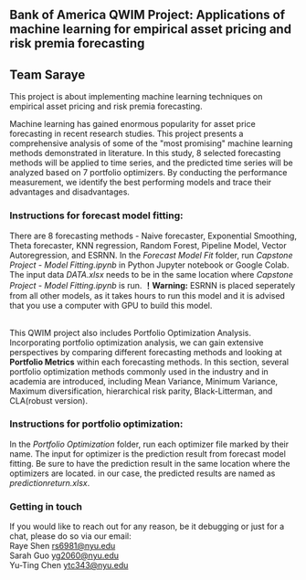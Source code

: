 ## Bank of America QWIM Project: Applications of machine learning for empirical asset pricing and risk premia forecasting
## Team Saraye

This project is about implementing machine learning techniques on empirical asset pricing and risk premia forecasting. 

Machine learning has gained enormous popularity for asset price forecasting in recent research studies. This project presents a comprehensive analysis of some of the "most promising" machine learning methods demonstrated in literature. In this study, 8 selected forecasting methods will be applied to time series, and the predicted time series will be analyzed based on 7 portfolio optimizers. By conducting the performance measurement, we identify the best performing models and trace their advantages and disadvantages.

### Instructions for forecast model fitting:
There are 8 forecasting methods - Naive forecaster, Exponential Smoothing, Theta forecaster, KNN regression, Random Forest, Pipeline Model, Vector Autoregression, and ESRNN. In the *Forecast Model Fit* folder, run *Capstone Project - Model Fitting.ipynb* in Python Jupyter notebook or Google Colab. The input data *DATA.xlsx* needs to be in the same location where *Capstone Project - Model Fitting.ipynb* is run. **！Warning:** ESRNN is placed seperately from all other models, as it takes hours to run this model and it is advised that you use a computer with GPU to build this model.

\
This QWIM project also includes Portfolio Optimization Analysis. Incorporating portfolio optimization analysis, we can gain extensive perspectives by comparing different forecasting methods and looking at **Portfolio Metrics** within each forecasting methods. In this section, several portfolio optimization methods commonly used in the industry and in academia are introduced, including Mean Variance, Minimum Variance, Maximum diversification, hierarchical risk parity, Black-Litterman, and CLA(robust version). 

### Instructions for portfolio optimization:
In the *Portfolio Optimization* folder, run each optimizer file marked by their name. The input for optimizer is the prediction result from forecast model fitting. Be sure to have the prediction result in the same location where the optimizers are located. in our case, the predicted results are named as *predictionreturn.xlsx*.

### Getting in touch
If you would like to reach out for any reason, be it debugging or just for a chat, please do so via our email: \
Raye Shen <rs6981@nyu.edu>\
Sarah Guo <yg2060@nyu.edu>\
Yu-Ting Chen <ytc343@nyu.edu>

